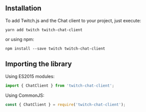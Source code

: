 ## Installation

To add Twitch.js and the Chat client to your project, just execute:

	yarn add twitch twitch-chat-client

or using npm:

	npm install --save twitch twitch-chat-client

## Importing the library

Using ES2015 modules:

```typescript
import { ChatClient } from 'twitch-chat-client';
```

Using CommonJS:

```typescript
const { ChatClient } = require('twitch-chat-client');
```
